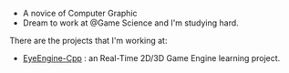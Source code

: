 - A novice of Computer Graphic
- Dream to work at @Game Science and I'm studying hard.

There are the projects that I'm working at:
* [EyeEngine-Cpp](https://github.com/fseeeye/EyeEngine-Cpp) : an Real-Time 2D/3D Game Engine learning project.
